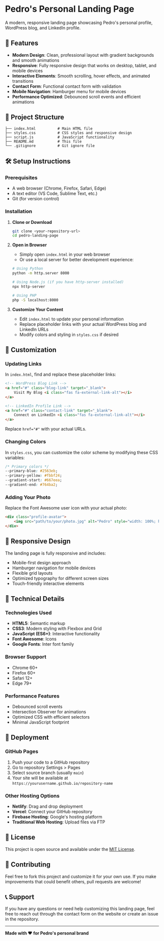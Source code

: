 # Pedro's Personal Landing Page

A modern, responsive landing page showcasing Pedro's personal profile, WordPress blog, and LinkedIn profile.

## 🚀 Features

- **Modern Design**: Clean, professional layout with gradient backgrounds and smooth animations
- **Responsive**: Fully responsive design that works on desktop, tablet, and mobile devices
- **Interactive Elements**: Smooth scrolling, hover effects, and animated transitions
- **Contact Form**: Functional contact form with validation
- **Mobile Navigation**: Hamburger menu for mobile devices
- **Performance Optimized**: Debounced scroll events and efficient animations

## 📁 Project Structure

```
├── index.html          # Main HTML file
├── styles.css          # CSS styles and responsive design
├── script.js           # JavaScript functionality
├── README.md           # This file
└── .gitignore          # Git ignore file
```

## 🛠️ Setup Instructions

### Prerequisites
- A web browser (Chrome, Firefox, Safari, Edge)
- A text editor (VS Code, Sublime Text, etc.)
- Git (for version control)

### Installation

1. **Clone or Download**
   ```bash
   git clone <your-repository-url>
   cd pedro-landing-page
   ```

2. **Open in Browser**
   - Simply open `index.html` in your web browser
   - Or use a local server for better development experience:
   ```bash
   # Using Python
   python -m http.server 8000
   
   # Using Node.js (if you have http-server installed)
   npx http-server
   
   # Using PHP
   php -S localhost:8000
   ```

3. **Customize Your Content**
   - Edit `index.html` to update your personal information
   - Replace placeholder links with your actual WordPress blog and LinkedIn URLs
   - Modify colors and styling in `styles.css` if desired

## 🎨 Customization

### Updating Links
In `index.html`, find and replace these placeholder links:

```html
<!-- WordPress Blog Link -->
<a href="#" class="blog-link" target="_blank">
    Visit My Blog <i class="fas fa-external-link-alt"></i>
</a>

<!-- LinkedIn Profile Link -->
<a href="#" class="contact-link" target="_blank">
    Connect on LinkedIn <i class="fas fa-external-link-alt"></i>
</a>
```

Replace `href="#"` with your actual URLs.

### Changing Colors
In `styles.css`, you can customize the color scheme by modifying these CSS variables:

```css
/* Primary colors */
--primary-blue: #2563eb;
--primary-yellow: #fbbf24;
--gradient-start: #667eea;
--gradient-end: #764ba2;
```

### Adding Your Photo
Replace the Font Awesome user icon with your actual photo:

```html
<div class="profile-avatar">
    <img src="path/to/your/photo.jpg" alt="Pedro" style="width: 100%; height: 100%; border-radius: 50%; object-fit: cover;">
</div>
```

## 📱 Responsive Design

The landing page is fully responsive and includes:
- Mobile-first design approach
- Hamburger navigation for mobile devices
- Flexible grid layouts
- Optimized typography for different screen sizes
- Touch-friendly interactive elements

## 🔧 Technical Details

### Technologies Used
- **HTML5**: Semantic markup
- **CSS3**: Modern styling with Flexbox and Grid
- **JavaScript (ES6+)**: Interactive functionality
- **Font Awesome**: Icons
- **Google Fonts**: Inter font family

### Browser Support
- Chrome 60+
- Firefox 60+
- Safari 12+
- Edge 79+

### Performance Features
- Debounced scroll events
- Intersection Observer for animations
- Optimized CSS with efficient selectors
- Minimal JavaScript footprint

## 🚀 Deployment

### GitHub Pages
1. Push your code to a GitHub repository
2. Go to repository Settings > Pages
3. Select source branch (usually `main`)
4. Your site will be available at `https://yourusername.github.io/repository-name`

### Other Hosting Options
- **Netlify**: Drag and drop deployment
- **Vercel**: Connect your GitHub repository
- **Firebase Hosting**: Google's hosting platform
- **Traditional Web Hosting**: Upload files via FTP

## 📝 License

This project is open source and available under the [MIT License](LICENSE).

## 🤝 Contributing

Feel free to fork this project and customize it for your own use. If you make improvements that could benefit others, pull requests are welcome!

## 📞 Support

If you have any questions or need help customizing this landing page, feel free to reach out through the contact form on the website or create an issue in the repository.

---

**Made with ❤️ for Pedro's personal brand**

